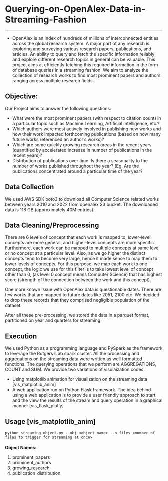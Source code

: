 # Querying-on-OpenAlex-Data-in-Streaming-Fashion
---
- OpenAlex is an index of hundreds of millions of interconnected entities across the global research system. A major part of any research is exploring and surveying various research papers, publications, and articles. An ability to query and fetch the specific information reliably and explore different research topics in general can be valuable. This project aims at efficiently fetching this required information in the form of database queries in a streaming fashion. We aim to analyze the collection of research works to find most prominent papers and authors ranging across multiple research fields.
## Objective:
Our Project aims to answer the following questions:
- What were the most prominent papers (with respect to citation count) in a particular topic such as Machine Learning, Artificial Intelligence, etc.?
- Which authors were most actively involved in publishing new works and how their work impacted forthcoming publications (based on how many future works referenced an author’s works)?
- Which are some quickly growing research areas in the recent years (quantified by accelerated increase in number of publications in the recent years)?
- Distribution of publications over time. Is there a seasonality to the number of works published throughout the year? (Eg. Are the publications concentrated around a particular time of the year?
## Data Collection
We used AWS SDK boto3 to download all Computer Science related works between years 2010 and 2022 from openalex S3 bucket. The downloaded data is 118 GB (approximately 40M entries).
## Data Cleaning/Preprocessing
There are 6 levels of concept that each work is mapped to, lower-level concepts are more general, and higher-level concepts are more specific. Furthermore, each work can be mapped to multiple concepts at same level or no concept at a particular level. Also, as we go higher the distinct concepts tend to become very large, hence it made sense to map them to lower levels of concepts. For this purpose, we map each work to one concept, the logic we use for this filter is to take lowest level of concept other than 0, (as level 0 concept means Computer Science) that has highest score (strength of the connection between the work and this concept). 

One more known issue with OpenAlex data is questionable dates. There are few works that are mapped to future dates like 2051, 2100 etc. We decided to drop these records that they comprised negligible population of the dataset.

After all these pre-processing, we stored the data in a parquet format, partitioned on year and quarters for streaming.
## Execution
We used Python as a programming language and PySpark as the framework to leverage the Rutgers iLab spark cluster. All the processing and aggregations on the streaming data were written as well formatted functions. The querying operations that we perform are AGGREGATIONS, COUNT and SUM. We provide two variations of visulaization codes. 
- Using matplotlib animation for visualization on the streaming data [vis_matplotlib_anim]
- A web application run on Python Flask framework. The idea behind using a web application is to provide a user friendly approach to start and the view the results of the stream and query operation in a graphical manner [vis_flask_plotly]
## Usage [vis_matplotlib_anim]
`python streaming_object.py --obj <object_name> --n_files <number of files to trigger for streaming at once>`
<br/><br/>
**Object Names:** 
1) prominent_papers
2) prominent_authors
3) growing_research
4) publication_distribution
